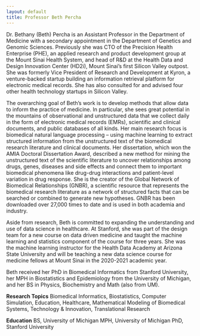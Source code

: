 ```yaml
---
layout: default
title: Professor Beth Percha
---
```


Dr. Bethany (Beth) Percha is an Assistant Professor in the Department of Medicine with a secondary appointment in the Department of Genetics and Genomic Sciences. Previously she was CTO of the Precision Health Enterprise (PHE), an applied research and product development group at the Mount Sinai Health System, and head of R&D at the Health Data and Design Innovation Center (HD2i), Mount Sinai’s first Silicon Valley outpost. She was formerly Vice President of Research and Development at Kyron, a venture-backed startup building an information retrieval platform for electronic medical records. She has also consulted for and advised four other health technology startups in Silicon Valley.

The overarching goal of Beth’s work is to develop methods that allow data to inform the practice of medicine. In particular, she sees great potential in the mountains of observational and unstructured data that we collect daily in the form of electronic medical records (EMRs), scientific and clinical documents, and public databases of all kinds. Her main research focus is biomedical natural language processing – using machine learning to extract structured information from the unstructured text of the biomedical research literature and clinical documents. Her dissertation, which won the AMIA Doctoral Dissertation Award, described a new method for mining the unstructured text of the scientific literature to uncover relationships among drugs, genes, diseases and side effects and connect them to important biomedical phenomena like drug-drug interactions and patient-level variation in drug response. She is the creator of the Global Network of Biomedical Relationships (GNBR), a scientific resource that represents the biomedical research literature as a network of structured facts that can be searched or combined to generate new hypotheses. GNBR has been downloaded over 27,000 times to date and is used in both academia and industry.

Aside from research, Beth is committed to expanding the understanding and use of data science in healthcare. At Stanford, she was part of the design team for a new course on data driven medicine and taught the machine learning and statistics component of the course for three years. She was the machine learning instructor for the Health Data Academy at Arizona State University and will be teaching a new data science course for medicine fellows at Mount Sinai in the 2020-2021 academic year.

Beth received her PhD in Biomedical Informatics from Stanford University, her MPH in Biostatistics and Epidemiology from the University of Michigan, and her BS in Physics, Biochemistry and Math (also from UM).

**Research Topics**
Biomedical Informatics, Biostatistics, Computer Simulation, Education, Healthcare, Mathematical Modeling of Biomedical Systems, Technology & Innovation, Translational Research

**Education**
BS, University of Michigan
MPH, University of Michigan
PhD, Stanford University

